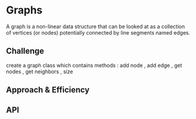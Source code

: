 # Graphs
A graph is a non-linear data structure that can be looked at as a collection of vertices (or nodes) potentially connected by line segments named edges.

## Challenge
create a graph class which contains methods : add node , add edge , get nodes , get neighbors , size

## Approach & Efficiency
<!-- What approach did you take? Why? What is the Big O space/time for this approach? -->

## API
<!-- Description of each method publicly available in your Graph -->
